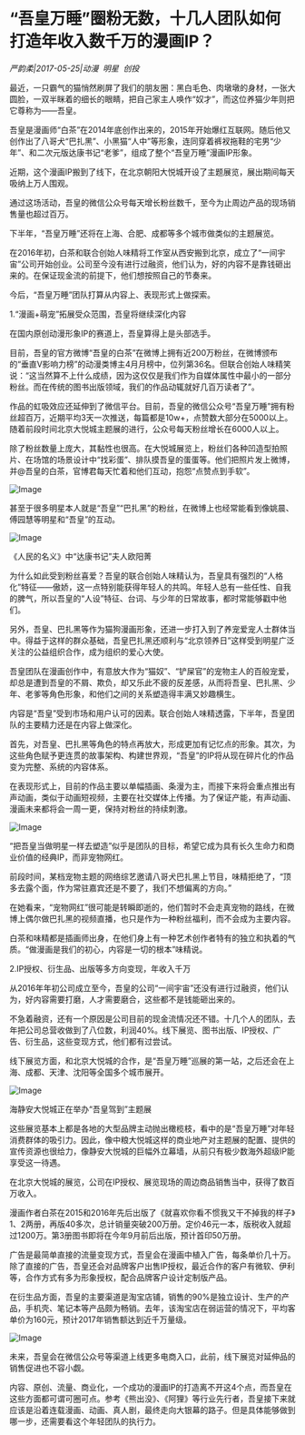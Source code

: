 # “吾皇万睡”圈粉无数，十几人团队如何打造年收入数千万的漫画IP？

*严韵柔|2017-05-25|动漫 
                                                明星 
                                                创投*

最近，一只霸气的猫悄然刷屏了我们的朋友圈：黑白毛色、肉墩墩的身材，一张大圆脸，一双半眯着的细长的眼睛，把自己家主人唤作“奴才”，而这位养猫少年则把它尊称为——吾皇。

吾皇是漫画师“白茶”在2014年底创作出来的，2015年开始爆红互联网。随后他又创作出了八哥犬“巴扎黑”、小黑猫“人中”等形象，连同穿着裤衩拖鞋的宅男“少年”、和二次元版达康书记“老爹”，组成了整个“吾皇万睡”漫画IP形象。

近期，这个漫画IP搬到了线下，在北京朝阳大悦城开设了主题展览，展出期间每天吸纳上万人围观。

通过这场活动，吾皇的微信公众号每天增长粉丝数千，至今为止周边产品的现场销售量也超过百万。

下半年，“吾皇万睡”还将在上海、合肥、成都等多个城市做类似的主题展览。

在2016年初，白茶和联合创始人味精将工作室从西安搬到北京，成立了“一间宇宙”公司开始创业。公司至今没有进行过融资，他们认为，好的内容不是靠钱砸出来的。在保证现金流的前提下，他们想按照自己的节奏来。

今后，“吾皇万睡”团队打算从内容上、表现形式上做探索。

1.“漫画+萌宠”拓展受众范围，吾皇将继续深化内容

在国内原创动漫形象IP的赛道上，吾皇算得上是头部选手。

目前，吾皇的官方微博“吾皇的白茶”在微博上拥有近200万粉丝，在微博颁布的“垂直V影响力榜”的动漫类博主4月月榜中，位列第36名。但联合创始人味精笑说：“这当然算不上什么成绩，因为这仅仅是我们作为自媒体属性中最小的一部分粉丝。而在传统的图书出版领域，我们的作品动辄就好几百万读者了”。

作品的虹吸效应还延伸到了微信平台。目前，吾皇的微信公众号“吾皇万睡”拥有粉丝超百万，近期平均3天一次推送，每篇都是10w+，点赞数大部分在5000以上。随着前段时间北京大悦城主题展的进行，公众号每天粉丝增长在6000人以上。

除了粉丝数量上庞大，其黏性也很高。在大悦城展览上，粉丝们各种凹造型拍照片、在场馆的场景设计中“找彩蛋”、排队摸吾皇的蛋蛋等。他们把照片发上微博，并@吾皇的白茶，官博君每天忙着和他们互动，抱怨“点赞点到手软”。

![Image](http://si1.go2yd.com/get-image/0DzUXHVHsH2)

甚至于很多明星本人就是“吾皇”“巴扎黑”的粉丝，在微博上也经常能看到像姚晨、傅园慧等明星和“吾皇”的互动。

![Image](http://si1.go2yd.com/get-image/0DzUXH4Y3JA)

《人民的名义》中“达康书记”夫人欧阳菁

为什么如此受到粉丝喜爱？吾皇的联合创始人味精认为，吾皇具有强烈的“人格化”特征——傲娇，这一点特别能获得年轻人的共鸣。年轻人总有一些任性、自我的脾气，所以吾皇的“人设”特征、台词、与少年的日常故事，都时常能够戳中他们。

另外，吾皇、巴扎黑等作为猫狗漫画形象，还进一步打入到了养宠爱宠人士群体当中。得益于这样的群众基础，吾皇巴扎黑还顺利与“北京领养日”这样受到明星广泛关注的公益组织合作，成为组织的爱心大使。

吾皇团队在漫画创作中，有意放大作为“猫奴”、“铲屎官”的宠物主人的百般宠爱，却总是遭到吾皇的不屑、欺负，却又乐此不疲的反差感，从而将吾皇、巴扎黑、少年、老爹等角色形象，和他们之间的关系塑造得丰满又妙趣横生。

内容是“吾皇”受到市场和用户认可的因素。联合创始人味精透露，下半年，吾皇团队的主要精力还是在内容上做深化。

首先，对吾皇、巴扎黑等角色的特点再放大，形成更加有记忆点的形象。其次，为这些角色赋予更连贯的故事架构、构建世界观，“吾皇”的IP将从现在碎片化的作品变为完整、系统的内容体系。

在表现形式上，目前的作品主要以单幅插画、条漫为主，而接下来将会重点推出有声动画，类似于动画短视频，主要在社交媒体上传播。为了保证产能，有声动画、漫画未来都将会一周一更，保持对粉丝的持续刺激。

![Image](http://si1.go2yd.com/get-image/0DzUXFcVEW0)

“把吾皇当做明星一样去塑造”似乎是团队的目标，希望它成为具有长久生命力和商业价值的经典IP，而非宠物网红。

前段时间，某档宠物主题的网络综艺邀请八哥犬巴扎黑上节目，味精拒绝了，“顶多去露个面，作为常驻嘉宾还是不要了，我们不想偏离的方向。”

在她看来，“宠物网红”很可能是转瞬即逝的，他们暂时不会走真宠物的路线，在微博上偶尔做巴扎黑的视频直播，也只是作为一种粉丝福利，而不会成为主要内容。

白茶和味精都是插画师出身，在他们身上有一种艺术创作者特有的独立和执着的气质。“做漫画是我们的初心，内容是一切的根本”味精说。

2.IP授权、衍生品、出版等多方向变现，年收入千万

从2016年年初公司成立至今，吾皇的公司“一间宇宙”还没有进行过融资，他们认为，好内容需要打磨，人才需要磨合，这些都不是钱能砸出来的。

不急着融资，还有一个原因是公司目前的现金流情况还不错。十几个人的团队，去年把公司总营收做到了八位数，利润40%。线下展览、图书出版、IP授权、广告、衍生品，这些变现方式，他们都有过尝试。

线下展览方面，和北京大悦城的合作，是“吾皇万睡”巡展的第一站，之后还会在上海、成都、天津、沈阳等全国多个城市展开。

![Image](http://si1.go2yd.com/get-image/0DzUXDRzu52)

海静安大悦城正在举办“吾皇驾到”主题展

这些展览基本上都是各地的大型品牌主动抛出橄榄枝，看中的是“吾皇万睡”对年轻消费群体的吸引力。因此，像中粮大悦城这样的商业地产对主题展的配置、提供的宣传资源也很给力，像静安大悦城的巨幅外立幕墙，从前只有极少数海外超级IP能享受这一待遇。

在北京大悦城的展览，公司在IP授权、展览现场的周边商品销售当中，获得了数百万收入。

漫画作者白茶在2015和2016年先后出版了《就喜欢你看不惯我又干不掉我的样子》1、2两册，再版40多次，总计销量突破200万册。定价46元一本，版税收入就超过1200万。第3册图书即将在今年9月前后出版，预计首印50万册。

广告是最简单直接的流量变现方式，吾皇会在漫画中植入广告，每条单价几十万。除了直接的广告，吾皇还会对品牌客户出售IP授权，最近合作的客户有微软、伊利等，合作方式有多为形象授权，配合品牌客户设计定制版产品。

在衍生品方面，吾皇的主要渠道是淘宝店铺，销售的90%是独立设计、生产的产品，手机壳、笔记本等产品颇为畅销。去年，该淘宝店在弱运营的情况下，平均客单价为160元，预计2017年销售额达到近千万量级。

![Image](http://si1.go2yd.com/get-image/0DzUXC1A7F2)

未来，吾皇会在微信公众号等渠道上线更多电商入口，此前，线下展览对延伸品的销售促进也不容小觑。

内容、原创、流量、商业化，一个成功的漫画IP的打造离不开这4个点，而吾皇在这些方面都可谓可圈可点。参考《熊出没》、《阿狸》等行业先行者，吾皇接下来就应该是沿着连载漫画、动画、真人剧，最终走向大银幕的路子。但是具体能够做到哪一步，还需要看这个年轻团队的执行力。

